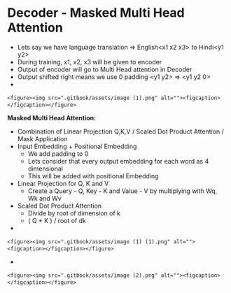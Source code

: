 # Decoder - Masked Multi Head Attention

* Lets  say we have language translation ⇒ English\<x1 x2 x3> to Hindi\<y1 y2>
* During training, x1, x2, x3 will be given to encoder
* Output of encoder will go to Multi Head attention in Decoder
* Output shifted right means we use 0 padding \<y1 y2> ⇒ \<y1 y2 0>
*

    <figure><img src=".gitbook/assets/image (1).png" alt=""><figcaption></figcaption></figure>

**Masked Multi Head Attention:**

* Combination of Linear Projection Q,K,V / Scaled Dot Product Attention / Mask Application
* &#x20;Input Embedding + Positional Embedding
  * We add padding to 0&#x20;
  * Lets consider that every output embedding for each word as 4 dimensional
  * This will be added with positional Embedding
* Linear Projection for Q, K and V
  * Create a  Query - Q, Key - K and Value - V by multiplying with Wq, Wk and Wv
* Scaled Dot Product Attention
  * Divide by root of dimension of k
  * &#x20;( Q \* K ) / root of dk
*

    <figure><img src=".gitbook/assets/image (1) (1).png" alt=""><figcaption></figcaption></figure>
*

    <figure><img src=".gitbook/assets/image (2).png" alt=""><figcaption></figcaption></figure>

